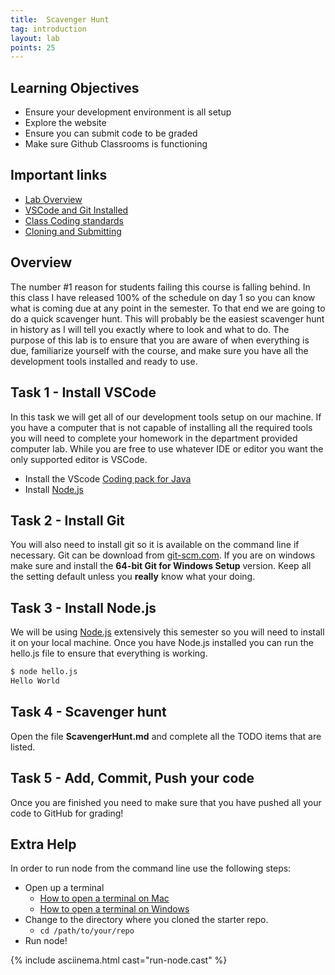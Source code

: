```yaml
---
title:  Scavenger Hunt
tag: introduction
layout: lab
points: 25
---
```


## Learning Objectives

- Ensure your development environment is all setup
- Explore the website
- Ensure you can submit code to be graded
- Make sure Github Classrooms is functioning

## Important links

- [Lab Overview](https://youtu.be/zxU6fTQ7sF8)
- [VSCode and Git Installed](https://www.youtube.com/watch?v=lix7G-S8ox8)
- [Class Coding standards](https://shanep-web.github.io/docs/coding-standards.html)
- [Cloning and Submitting](https://shanep-web.github.io/docs/github.html)

## Overview

The number #1 reason for students failing this course is falling behind. In this class I have
released 100% of the schedule on day 1 so you can know what is coming due at any point in the
semester.  To that end we are going to do a quick scavenger hunt. This will probably be the easiest
scavenger hunt in history as I will tell you exactly where to look and what to do. The purpose of
this lab is to ensure that you are aware of when everything is due, familiarize yourself with the
course, and make sure you have all the development tools installed and ready to use.

## Task 1 - Install VSCode

In this task we will get all of our development tools setup on our machine. If you have a computer
that is not capable of installing all the required tools you will need to complete your homework in
the department provided computer lab. While you are free to use whatever IDE or editor you want the
only supported editor is VSCode.

- Install the VScode [Coding pack for Java](https://code.visualstudio.com/learn/educators/installers)
- Install [Node.js](https://nodejs.org/en/download/)

## Task 2 - Install Git

You will also need to install git so it is available on the command line if necessary. Git can be
download from [git-scm.com](http://git-scm.com/). If you are on windows make sure and install the
**64-bit Git for Windows Setup** version. Keep all the setting default unless you **really** know
what your doing.

## Task 3 - Install Node.js

We will be using [Node.js](https://nodejs.org/en/download/) extensively this semester so you will need
to install it on your local machine. Once you have Node.js installed you can run the hello.js file
to ensure that everything is working.

```bash
$ node hello.js
Hello World
```

## Task 4 - Scavenger hunt

Open the file **ScavengerHunt.md** and complete all the TODO items that are listed.

## Task 5 - Add, Commit, Push your code

Once you are finished you need to make sure that you have pushed all your code to GitHub for grading!

## Extra Help

In order to run node from the command line use the following steps:

- Open up a terminal
  - [How to open a terminal on Mac](https://support.apple.com/guide/terminal/open-or-quit-terminal-apd5265185d-f365-44cb-8b09-71a064a42125/mac#:~:t)
  - [How to open a terminal on Windows](https://docs.microsoft.com/en-us/windows/terminal/install)
- Change to the directory where you cloned the starter repo.
  - `cd /path/to/your/repo`
- Run node!

{% include asciinema.html cast="run-node.cast" %}
